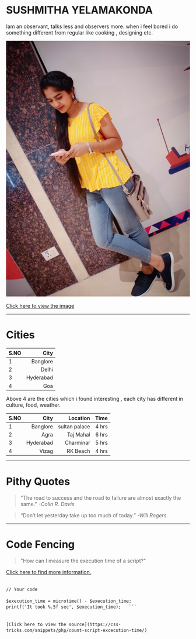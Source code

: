 # SUSHMITHA YELAMAKONDA

  Iam an observant, talks less and observers more. when i feel bored i do something different from regular like cooking , designing etc.

  ![Iam](sush.jpg)


  [Click here to view the image](/sush.jpg)


___________________________________________________________
#  Cities  

 
| S.NO|  City      |
|----|--------------:|
| 1  |   Banglore    |
| 2  |    Delhi      |
| 3  |   Hyderabad   |
| 4  |    Goa        |

  Above 4 are the cities which i found interesting , each city has different in culture, food, weather.

|S.NO|     City     |  Location   |    Time  |
|-----|--------------:|-------------:|----------:|
| 1   |   Banglore    | sultan palace|   4 hrs   |
| 2   |    Agra       |  Taj Mahal   |   6 hrs   |
| 3   |   Hyderabad   |  Charminar   |   5 hrs   |
| 4   |    Vizag      |   RK Beach   |   4 hrs   |

_________________________________________________________________
# Pithy Quotes 

>"The road to success and the road to failure are almost exactly the same." *-Colin R. Davis*

>“Don’t let yesterday take up too much of today.”  *-Will Rogers.*

____________________________________________________________________
# Code Fencing

> "How can I measure the execution time of a script?"

[Click here to find more information.](https://stackoverflow.com/questions/4784745/how-can-i-measure-the-execution-time-of-a-script)

``` $execution_time = microtime(); // Start counting

// Your code

$execution_time = microtime() - $execution_time;
printf('It took %.5f sec', $execution_time);   ```


[Click here to view the source](https://css-tricks.com/snippets/php/count-script-excecution-time/)















